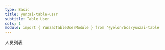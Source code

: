 ```yaml
---
type: Basic
title: yunzai-table-user
subtitle: Table User
cols: 1
module: import { YunzaiTableUserModule } from '@yelon/bcs/yunzai-table-user';
---
```


人员列表

